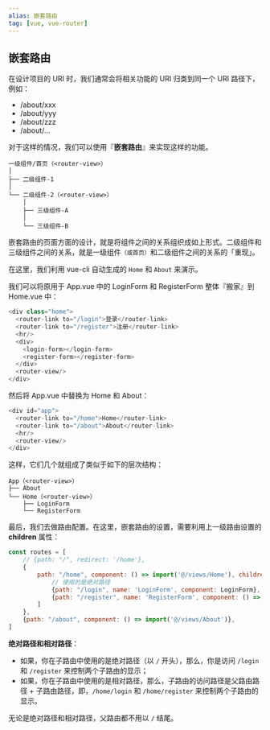 ```yaml
---
alias: 嵌套路由
tag: [vue, vue-router]
---
```


## 嵌套路由

在设计项目的 URI 时，我们通常会将相关功能的 URI 归类到同一个 URI 路径下，例如：

- /about/xxx
- /about/yyy
- /about/zzz
- /about/...

对于这样的情况，我们可以使用『**嵌套路由**』来实现这样的功能。

```
一级组件/首页（<router-view>）
│
├── 二级组件-1
│
└── 二级组件-2（<router-view>）
    │
    ├── 三级组件-A
    │
    └── 三级组件-B
```

嵌套路由的页面方面的设计，就是将组件之间的关系组织成如上形式。二级组件和三级组件之间的关系，就是一级组件<small>（或首页）</small>和二级组件之间的关系的「重现」。

在这里，我们利用 vue-cli 自动生成的 `Home` 和 `About` 来演示。

我们可以将原用于 App.vue 中的 LoginForm 和 RegisterForm 整体『搬家』到 Home.vue 中：

```js
<div class="home">
  <router-link to="/login">登录</router-link>
  <router-link to="/register">注册</router-link>
  <hr/>
  <div>
    <login-form></login-form>
    <register-form></register-form>
  </div>
  <router-view/>
</div>
```

然后将 App.vue 中替换为 Home 和 About：

```js
<div id="app">
  <router-link to="/home">Home</router-link>
  <router-link to="/about">About</router-link>
  <hr/>
  <router-view/>
</div>
```

这样，它们几个就组成了类似于如下的层次结构：

```
App（<router-view>）
├── About
└── Home（<router-view>）
    ├── LoginForm 
    └── RegisterForm
```

最后，我们去做路由配置。在这里，嵌套路由的设置，需要利用上一级路由设置的 **children** 属性：

```js
const routes = [
    // {path: "/", redirect: '/home'},
    {
        path: "/home", component: () => import('@/views/Home'), children: [
            // 使用的是绝对路径 
            {path: "/login", name: 'LoginForm', component: LoginForm},
            {path: "/register", name: 'RegisterForm', component: () => import('@/components/RegisterForm')}
        ]
    },
    {path: "/about", component: () => import('@/views/About')},
]
```

**绝对路径和相对路径**：

- 如果，你在子路由中使用的是绝对路径（以 `/` 开头），那么，你是访问 `/login` 和 `/register` 来控制两个子路由的显示；
- 如果，你在子路由中使用的是相对路径，那么，子路由的访问路径是父路由路径 + 子路由路径，即，`/home/login` 和 `/home/register` 来控制两个子路由的显示。

无论是绝对路径和相对路径，父路由都不用以 `/` 结尾。


